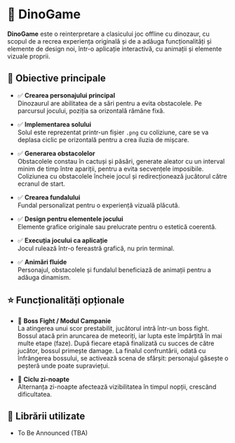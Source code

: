 # 🦖 DinoGame

**DinoGame** este o reinterpretare a clasicului joc offline cu dinozaur, cu scopul de a recrea experiența originală și de a adăuga funcționalități și elemente de design noi, într-o aplicație interactivă, cu animații și elemente vizuale proprii.

## 🎯 Obiective principale

- ✅ **Crearea personajului principal**  
  Dinozaurul are abilitatea de a sări pentru a evita obstacolele. Pe parcursul jocului, poziția sa orizontală rămâne fixă.

- ✅ **Implementarea solului**  
  Solul este reprezentat printr-un fișier `.png` cu coliziune, care se va deplasa ciclic pe orizontală pentru a crea iluzia de mișcare.

- ✅ **Generarea obstacolelor**  
  Obstacolele constau în cactuși și păsări, generate aleator cu un interval minim de timp între apariții, pentru a evita secvențele imposibile. Coliziunea cu obstacolele încheie jocul și redirecționează jucătorul către ecranul de start.

- ✅ **Crearea fundalului**  
  Fundal personalizat pentru o experiență vizuală plăcută.

- ✅ **Design pentru elementele jocului**  
  Elemente grafice originale sau prelucrate pentru o estetică coerentă.

- ✅ **Execuția jocului ca aplicație**  
  Jocul rulează într-o fereastră grafică, nu prin terminal.

- ✅ **Animări fluide**  
  Personajul, obstacolele și fundalul beneficiază de animații pentru a adăuga dinamism.

## ⭐ Funcționalități opționale

- 🦕 **Boss Fight / Modul Campanie**  
  La atingerea unui scor prestabilit, jucătorul intră într-un boss fight. Bossul atacă prin aruncarea de meteoriți, iar lupta este împărțită în mai multe etape (faze). După fiecare etapă finalizată cu succes de către jucător, bossul primește damage. La finalul confruntării, odată cu înfrângerea bossului, se activează scena de sfârșit: personajul găsește o peșteră unde poate supraviețui.

- 🌙 **Ciclu zi-noapte**  
  Alternanța zi-noapte afectează vizibilitatea în timpul nopții, crescând dificultatea.

## 🧰 Librării utilizate

- To Be Announced (TBA)

